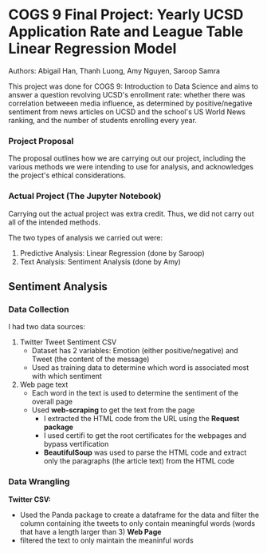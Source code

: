 # COGS 9 Final Project: Yearly UCSD Application Rate and League Table Linear Regression Model
Authors: Abigail Han, Thanh Luong, Amy Nguyen, Saroop Samra

This project was done for COGS 9: Introduction to Data Science and aims to answer a question revolving UCSD's enrollment rate: whether there was correlation betweeen media influence, as determined by positive/negative sentiment from news articles on UCSD and the school's US World News ranking, and the number of students enrolling every year.

### Project Proposal
The proposal outlines how we are carrying out our project, including the various methods we were intending to use for analysis, and acknowledges the project's ethical considerations.

### Actual Project (The Jupyter Notebook)
Carrying out the actual project was extra credit. Thus, we did not carry out all of the intended methods.

The two types of analysis we carried out were:
1. Predictive Analysis: Linear Regression (done by Saroop)
2. Text Analysis: Sentiment Analysis (done by Amy)

## Sentiment Analysis
### Data Collection
I had two data sources:
1. Twitter Tweet Sentiment CSV
   - Dataset has 2 variables: Emotion (either positive/negative) and Tweet (the content of the message)
   - Used as training data to determine which word is associated most with which sentiment
2. Web page text
   - Each word in the text is used to determine the sentiment of the overall page
   - Used **web-scraping** to get the text from the page
     - I extracted the HTML code from the URL using the **Request package**
     - I used certifi to get the root certificates for the webpages and bypass vertification
     - **BeautifulSoup** was used to parse the HTML code and extract only the paragraphs (the article text) from the HTML code

### Data Wrangling
**Twitter CSV:**
  - Used the Panda package to create a dataframe for the data and filter the column containing ithe tweets to only contain meaningful words (words that have a length larger than 3)
**Web Page**
  - filtered the text to only maintain the meaninful words
